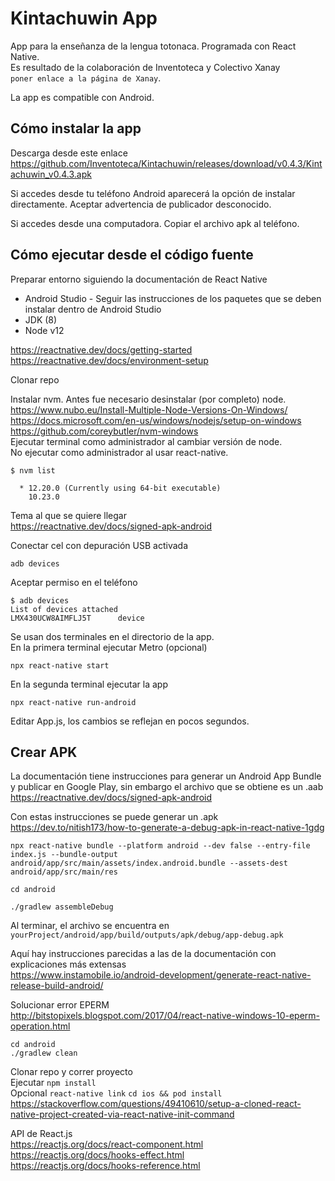 # Kintachuwin App
App para la enseñanza de la lengua totonaca. Programada con React Native.  
Es resultado de la colaboración de Inventoteca y Colectivo Xanay  
`poner enlace a la página de Xanay`.

La app es compatible con Android.  

## Cómo instalar la app
Descarga desde este enlace  
https://github.com/Inventoteca/Kintachuwin/releases/download/v0.4.3/Kintachuwin_v0.4.3.apk  

Si accedes desde tu teléfono Android aparecerá la opción de instalar directamente. 
Aceptar advertencia de publicador desconocido.  

Si accedes desde una computadora. Copiar el archivo apk al teléfono.  

## Cómo ejecutar desde el código fuente
Preparar entorno siguiendo la documentación de React Native  
- Android Studio - Seguir las instrucciones de los paquetes que se deben instalar dentro de Android Studio
- JDK (8)
- Node v12
 
https://reactnative.dev/docs/getting-started  
https://reactnative.dev/docs/environment-setup  

Clonar repo

Instalar nvm. Antes fue necesario desinstalar (por completo) node.  
https://www.nubo.eu/Install-Multiple-Node-Versions-On-Windows/  
https://docs.microsoft.com/en-us/windows/nodejs/setup-on-windows  
https://github.com/coreybutler/nvm-windows  
Ejecutar terminal como administrador al cambiar versión de node.  
No ejecutar como administrador al usar react-native.  

```
$ nvm list

  * 12.20.0 (Currently using 64-bit executable)
    10.23.0
```

Tema al que se quiere llegar  
https://reactnative.dev/docs/signed-apk-android  

Conectar cel con depuración USB activada  
```
adb devices
```
Aceptar permiso en el teléfono  
```
$ adb devices
List of devices attached
LMX430UCW8AIMFLJ5T      device
```
Se usan dos terminales en el directorio de la app.  
En la primera terminal ejecutar Metro (opcional)  
```
npx react-native start
```  
En la segunda terminal ejecutar la app  
```
npx react-native run-android
```  
Editar App.js, los cambios se reflejan en pocos segundos.  

## Crear APK
La documentación tiene instrucciones para generar un Android App Bundle y 
publicar en Google Play, sin embargo el archivo que se obtiene es un .aab  
https://reactnative.dev/docs/signed-apk-android  

Con estas instrucciones se puede generar un .apk  
https://dev.to/nitish173/how-to-generate-a-debug-apk-in-react-native-1gdg  
```
npx react-native bundle --platform android --dev false --entry-file index.js --bundle-output android/app/src/main/assets/index.android.bundle --assets-dest android/app/src/main/res

cd android

./gradlew assembleDebug
```
Al terminar, el archivo se encuentra en `yourProject/android/app/build/outputs/apk/debug/app-debug.apk`  

Aquí hay instrucciones parecidas a las de la documentación con explicaciones más extensas  
https://www.instamobile.io/android-development/generate-react-native-release-build-android/  

Solucionar error EPERM  
http://bitstopixels.blogspot.com/2017/04/react-native-windows-10-eperm-operation.html  
```
cd android
./gradlew clean
```

Clonar repo y correr proyecto  
Ejecutar `npm install`  
Opcional `react-native link` `cd ios && pod install`  
https://stackoverflow.com/questions/49410610/setup-a-cloned-react-native-project-created-via-react-native-init-command  

API de React.js  
https://reactjs.org/docs/react-component.html  
https://reactjs.org/docs/hooks-effect.html  
https://reactjs.org/docs/hooks-reference.html  

